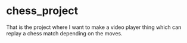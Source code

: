 # chess_project
That is the project where I want to make a video player thing which can replay a chess match depending on the moves.
